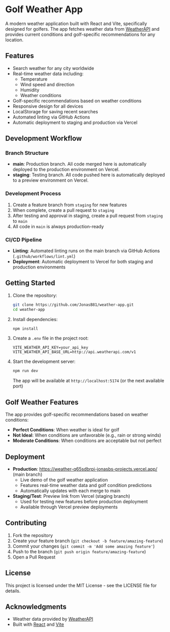 # Golf Weather App

A modern weather application built with React and Vite, specifically designed for golfers. The app fetches weather data from [WeatherAPI](https://www.weatherapi.com/) and provides current conditions and golf-specific recommendations for any location.

## Features

- Search weather for any city worldwide
- Real-time weather data including:
  - Temperature
  - Wind speed and direction
  - Humidity
  - Weather conditions
- Golf-specific recommendations based on weather conditions
- Responsive design for all devices
- LocalStorage for saving recent searches
- Automated linting via GitHub Actions
- Automatic deployment to staging and production via Vercel

## Development Workflow

### Branch Structure

- **main**: Production branch. All code merged here is automatically deployed to the production environment on Vercel.
- **staging**: Testing branch. All code pushed here is automatically deployed to a preview environment on Vercel.

### Development Process

1. Create a feature branch from `staging` for new features
2. When complete, create a pull request to `staging`
3. After testing and approval in staging, create a pull request from `staging` to `main`
4. All code in `main` is always production-ready

### CI/CD Pipeline

- **Linting**: Automated linting runs on the main branch via GitHub Actions (`.github/workflows/lint.yml`)
- **Deployment**: Automatic deployment to Vercel for both staging and production environments

## Getting Started

1. Clone the repository:
   ```bash
   git clone https://github.com/JonasB81/weather-app.git
   cd weather-app
   ```

2. Install dependencies:
   ```bash
   npm install
   ```

3. Create a `.env` file in the project root:
   ```
   VITE_WEATHER_API_KEY=your_api_key
   VITE_WEATHER_API_BASE_URL=http://api.weatherapi.com/v1
   ```

4. Start the development server:
   ```bash
   npm run dev
   ```
   The app will be available at `http://localhost:5174` (or the next available port)

## Golf Weather Features

The app provides golf-specific recommendations based on weather conditions:

- **Perfect Conditions**: When weather is ideal for golf
- **Not Ideal**: When conditions are unfavorable (e.g., rain or strong winds)
- **Moderate Conditions**: When conditions are acceptable but not perfect

## Deployment

- **Production**: https://weather-q65sdbrpi-jonasbs-projects.vercel.app/ (main branch)
  - Live demo of the golf weather application
  - Features real-time weather data and golf condition predictions
  - Automatically updates with each merge to main
- **Staging/Test**: Preview link from Vercel (staging branch)
  - Used for testing new features before production deployment
  - Available through Vercel preview deployments

## Contributing

1. Fork the repository
2. Create your feature branch (`git checkout -b feature/amazing-feature`)
3. Commit your changes (`git commit -m 'Add some amazing feature'`)
4. Push to the branch (`git push origin feature/amazing-feature`)
5. Open a Pull Request

## License

This project is licensed under the MIT License - see the LICENSE file for details.

## Acknowledgments

- Weather data provided by [WeatherAPI](https://www.weatherapi.com/)
- Built with [React](https://reactjs.org/) and [Vite](https://vitejs.dev/)

